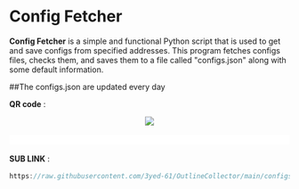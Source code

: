 # Config Fetcher

**Config Fetcher** is a simple and functional Python script that is used to get and save configs from specified addresses. This program fetches configs files, checks them, and saves them to a file called "configs.json" along with some default information.

##The configs.json are updated every day


**QR code** :

<p align="center"> 
   
 <img  width="70%" src="https://github.com/3yed-61/OutlineCollector/blob/924f0ce09f37da9284fb7c522a75338e2a871838/QR%20outline.png" />
 </p>

![212284100-561aa473-3905-4a80-b561-0d28506553ee](https://github.com/3yed-61/warpsub/blob/1e9fa0df21d00878653e25cbdfc49421092d1496/images/p.gif)


**SUB LINK** :
```POV-Ray SDL
https://raw.githubusercontent.com/3yed-61/OutlineCollector/main/configs.json
```
